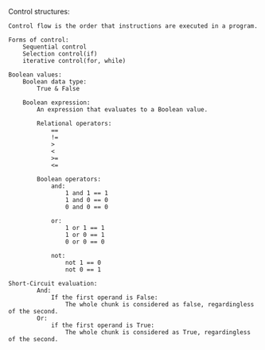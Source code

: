 Control structures:

    Control flow is the order that instructions are executed in a program.

    Forms of control:
        Sequential control
        Selection control(if)
        iterative control(for, while)

    Boolean values:
        Boolean data type:
            True & False

        Boolean expression:
            An expression that evaluates to a Boolean value.

            Relational operators:
                ==
                !=
                >
                <
                >=
                <=

            Boolean operators:
                and:
                    1 and 1 == 1
                    1 and 0 == 0
                    0 and 0 == 0

                or:
                    1 or 1 == 1
                    1 or 0 == 1
                    0 or 0 == 0

                not:
                    not 1 == 0
                    not 0 == 1

    Short-Circuit evaluation:
            And:
                If the first operand is False:
                    The whole chunk is considered as false, regardingless of the second.
            Or:
                if the first operand is True:
                    The whole chunk is considered as True, regardingless of the second.
